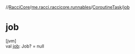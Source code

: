 //[RacciCore](../../../index.md)/[me.racci.raccicore.runnables](../index.md)/[CoroutineTask](index.md)/[job](job.md)

# job

[jvm]\
val [job](job.md): Job? = null
